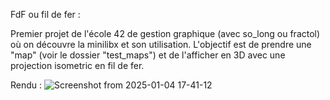 FdF ou fil de fer :

Premier projet de l'école 42 de gestion graphique (avec so_long ou fractol) où on découvre la minilibx et son utilisation.
L'objectif est de prendre une "map" (voir le dossier "test_maps") et de l'afficher en 3D avec une projection isometric en fil de fer.

Rendu :
![Screenshot from 2025-01-04 17-41-12](https://github.com/user-attachments/assets/6d361c34-e08e-4212-9fdd-f6afe92b6af3)
